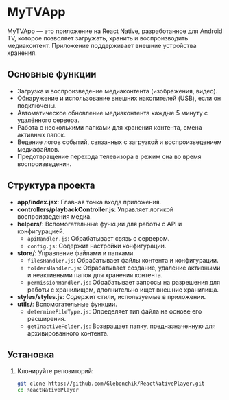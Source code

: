 # MyTVApp

MyTVApp — это приложение на React Native, разработанное для Android TV, которое позволяет загружать, хранить и воспроизводить медиаконтент. Приложение поддерживает внешние устройства хранения.

## Основные функции
- Загрузка и воспроизведение медиаконтента (изображения, видео).
- Обнаружение и использование внешних накопителей (USB), если он подключены.
- Автоматическое обновление медиаконтента каждые 5 минуту с удалённого сервера.
- Работа с несколькими папками для хранения контента, смена активных папок.
- Ведение логов событий, связанных с загрузкой и воспроизведением медиафайлов.
- Предотвращение перехода телевизора в режим сна во время воспроизведения.

## Структура проекта

- **app/index.jsx**: Главная точка входа приложения.
- **controllers/playbackController.js**: Управляет логикой воспроизведения медиа.
- **helpers/**: Вспомогательные функции для работы с API и конфигурацией.
  - `apiHandler.js`: Обрабатывает связь с сервером.
  - `config.js`: Содержит настройки конфигурации.
- **store/**: Управление файлами и папками.
  - `filesHandler.js`: Обрабатывает файлы контента и конфигурации.
  - `foldersHandler.js`: Обрабатывает создание, удаление активными и неактивными папок для хранения контента.
  - `permissionHandler.js`: Обрабатывает запросы на разрешения для работы с хранилищем, дполнительно ищет внешние хранилища.
- **styles/styles.js**: Содержит стили, используемые в приложении.
- **utils/**: Вспомогательные функции.
  - `determineFileType.js`: Определяет тип файла на основе его расширения.
  - `getInactiveFolder.js`: Возвращает папку, предназначенную для архивированного контента.

## Установка

1. Клонируйте репозиторий:
   ```bash
   git clone https://github.com/Glebonchik/ReactNativePlayer.git
   cd ReactNativePlayer
